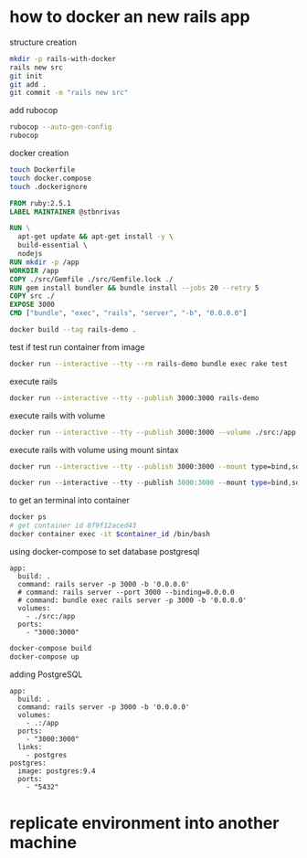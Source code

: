 # how to docker an new rails app

structure creation 

```bash
mkdir -p rails-with-docker
rails new src
git init
git add .
git commit -m "rails new src"
```

add rubocop
```bash
rubocop --auto-gen-config
rubocop
```

docker creation
```bash
touch Dockerfile
touch docker.compose
touch .dockerignore
```

```Dockerfile
FROM ruby:2.5.1
LABEL MAINTAINER @stbnrivas

RUN \
  apt-get update && apt-get install -y \ 
  build-essential \ 
  nodejs
RUN mkdir -p /app 
WORKDIR /app
COPY ./src/Gemfile ./src/Gemfile.lock ./ 
RUN gem install bundler && bundle install --jobs 20 --retry 5
COPY src ./
EXPOSE 3000
CMD ["bundle", "exec", "rails", "server", "-b", "0.0.0.0"]
```



```bash
docker build --tag rails-demo .
```

test if test run container from image 

```bash
docker run --interactive --tty --rm rails-demo bundle exec rake test
```

execute rails 
```bash
docker run --interactive --tty --publish 3000:3000 rails-demo
```

execute rails with volume 
```bash
docker run --interactive --tty --publish 3000:3000 --volume ./src:/app rails-demo
```

execute rails with volume using mount sintax
```bash
docker run --interactive --tty --publish 3000:3000 --mount type=bind,source=./src,destination=/app rails-demo
```

```powershell
docker run --interactive --tty --publish 3000:3000 --mount type=bind,source=${PWD}/src,destination=/app rails-demo
```

to get an terminal into container

```bash
docker ps
# get container id 8f9f12aced43
docker container exec -it $container_id /bin/bash
```




using docker-compose to set database postgresql

```docker-compose
app:
  build: .
  command: rails server -p 3000 -b '0.0.0.0'
  # command: rails server --port 3000 --binding=0.0.0.0
  # command: bundle exec rails server -p 3000 -b '0.0.0.0'
  volumes:
    - ./src:/app
  ports:
    - "3000:3000"
```

```bash
docker-compose build
docker-compose up
```


adding PostgreSQL

```docker-compose
app:
  build: .
  command: rails server -p 3000 -b '0.0.0.0'
  volumes:
    - .:/app
  ports:
    - "3000:3000"
  links:
    - postgres
postgres:
  image: postgres:9.4
  ports:
    - "5432"
```


# replicate environment into another machine